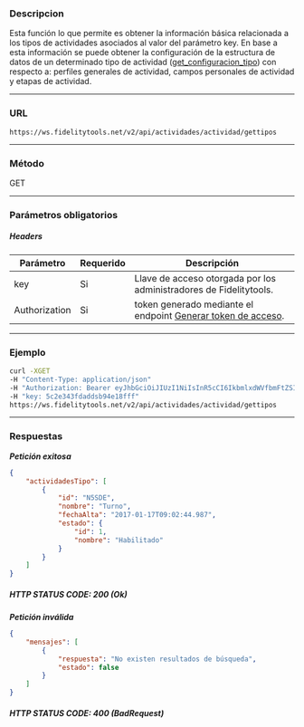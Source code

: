### Descripcion
Esta función lo que permite es obtener la información básica relacionada a los tipos de actividades asociados al valor del parámetro key. En base a esta información se puede obtener la configuración de la estructura de datos de un determinado tipo de actividad ([get_configuracion_tipo](https://github.com/bebeto-fidelitytools/FidelitytoolsWS/blob/master/docs/get_configuracion_actividad_tipo.md)) con respecto a: perfiles generales de actividad, campos personales de actividad y etapas de actividad.
___

### URL
` https://ws.fidelitytools.net/v2/api/actividades/actividad/gettipos `
___

### Método
GET
___
### Parámetros obligatorios

##### Headers

|Parámetro |Requerido |Descripción                 |
|----------|----------|----------------------------|
| key         | Si		 | Llave de acceso otorgada por los administradores de Fidelitytools. |
| Authorization       | Si		 | token generado mediante el endpoint [Generar token de acceso](https://github.com/bebeto-fidelitytools/FidelitytoolsWS/blob/master/docs/autenticaci%C3%B3n.md). |

___
### Ejemplo
```bash
curl -XGET 
-H "Content-Type: application/json" 
-H "Authorization: Bearer eyJhbGciOiJIUzI1NiIsInR5cCI6IkbmlxdWVfbmFtZSI6InVzZXJb25maWciLCJuYmYiOjE1NTYxMTk0MNjIwNTgwNywiaWF0IjoxNTU2MTE5NDA3LCJpczovL3dzLmZpZGVsaXR5dG9vbHMubmV0L3YyIiwiYXVkIjoiaHa2U2asdasdy5maWRlbGl0eXRvb2xzLm5ldC92MiJ9RDDpMHEB4SsmY0j87OcS5mbxe2XxSAY" 
-H "key: 5c2e343fdaddsb94e18fff" 
https://ws.fidelitytools.net/v2/api/actividades/actividad/gettipos
```
___
### Respuestas
***Petición exitosa***
```json
{
    "actividadesTipo": [
        {
            "id": "N5SDE",
            "nombre": "Turno",
            "fechaAlta": "2017-01-17T09:02:44.987",
            "estado": {
                "id": 1,
                "nombre": "Habilitado"
            }
        }
    ]
}
```

##### HTTP STATUS CODE: 200 (Ok)

***Petición inválida***
```json
{
    "mensajes": [
        {
            "respuesta": "No existen resultados de búsqueda",
            "estado": false
        }
    ]
}
```

##### HTTP STATUS CODE: 400 (BadRequest)
